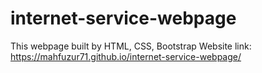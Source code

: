 # internet-service-webpage
This webpage built by HTML, CSS, Bootstrap
Website link: https://mahfuzur71.github.io/internet-service-webpage/
